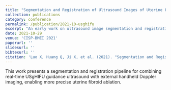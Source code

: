 ```yaml
---
title: "Segmentation and Registration of Ultrasound Images of Uterine Fibroids for USgHIFU"
collection: publications
category: conference
permalink: /publication/2021-10-usghifu
excerpt: "An early work on ultrasound image segmentation and registration for guided HIFU treatment."
date: 2021-10-29
venue: 'CISP-BMEI 2021'
paperurl: ''
slidesurl: ''
bibtexurl: ''
citation: 'Luo X, Huang Q, Ji X, et al. (2021). "Segmentation and Registration of Ultrasound Images of Uterine Fibroids for USgHIFU." <i>CISP-BMEI 2021</i>: 1–5.'
---
```


This work presents a segmentation and registration pipeline for combining real-time USgHIFU guidance ultrasound with external handheld Doppler imaging, enabling more precise uterine fibroid ablation.
